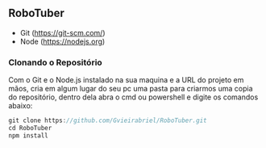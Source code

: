 ## RoboTuber

* Git (https://git-scm.com/)
* Node (https://nodejs.org)

### Clonando o Repositório
  Com o Git e o Node.js instalado na sua maquina e a URL do projeto em mãos, cria em algum lugar do seu pc uma pasta para criarmos uma copia do repositório, dentro dela abra o cmd ou powershell e digite os comandos abaixo:
  
```javascript
git clone https://github.com/Gvieirabriel/RoboTuber.git
cd RoboTuber
npm install
```
